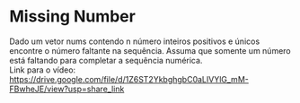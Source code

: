 # Missing Number
Dado um vetor nums contendo n número inteiros positivos e únicos encontre o número
faltante na sequência. Assuma que somente um número está faltando para completar a
sequência numérica.    
Link para o vídeo: https://drive.google.com/file/d/1Z6ST2YkbghgbC0aLIVYlG_mM-FBwheJE/view?usp=share_link
